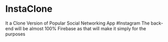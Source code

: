 # InstaClone
It a Clone Version of Popular Social Networking App #Instagram
The back-end will be almost 100% Firebase as that will make it simply for the purposes
